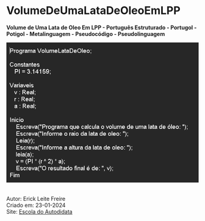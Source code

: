 # VolumeDeUmaLataDeOleoEmLPP

**Volume de Uma Lata de Oleo Em LPP - Português Estruturado - Portugol - Potigol - Metalinguagem - Pseudocódigo - Pseudolinguagem**

![Volume de Uma Lata de Oleo Em LPP - Português Estruturado - Portugol - Potigol - Metalinguagem - Pseudocódigo - Pseudolinguagem](volumedeumalatadeoleo.jpg) <br><br>

Autor: Erick Leite Freire<br>
Criado em: 23-01-2024<br>
Site: [Escola do Autodidata](https://www.escoladoautodidata.com.br)<br>
